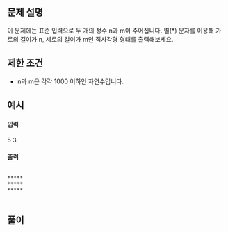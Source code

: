 ## 문제 설명
이 문제에는 표준 입력으로 두 개의 정수 n과 m이 주어집니다.
별(*) 문자를 이용해 가로의 길이가 n, 세로의 길이가 m인 직사각형 형태를 출력해보세요.

## 제한 조건
* n과 m은 각각 1000 이하인 자연수입니다.

## 예시
#### 입력
 5 3
#### 출력
<pre>
<code>
*****
*****
*****
</code>
</pre>
 
## 풀이
